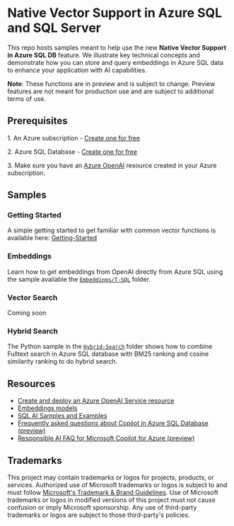 # Native Vector Support in Azure SQL and SQL Server

This repo hosts samples meant to help use the new **Native Vector Support in Azure SQL DB** feature. We illustrate key technical concepts and demonstrate how you can store and query embeddings in Azure SQL data to enhance your application with AI capabilities.

**Note**: These functions are in preview and is subject to change. Preview features are not meant for production use and are subject to additional terms of use.

## Prerequisites

1. An Azure subscription - [Create one for free](https://azure.microsoft.com/pricing/purchase-options/azure-account)

2. Azure SQL Database - [Create one for free](https:/learn.microsoft.com/azure/azure-sql/database/free-offer?view=azuresql)

3. Make sure you have an [Azure OpenAI](https://learn.microsoft.com/azure/ai-services/openai/overview) resource created in your Azure subscription.

## Samples  

### Getting Started

A simple getting started to get familiar with common vector functions is available here: [Getting-Started](./Getting-Started/getting-started.ipynb)

### Embeddings

Learn how to get embeddings from OpenAI directly from Azure SQL using the sample available the [`Embeddings/T-SQL`](./Embeddings/T-SQL) folder.

### Vector Search

Coming soon

### Hybrid Search

The Python sample in the [`Hybrid-Search`](./Hybrid-Search/) folder shows how to combine Fulltext search in Azure SQL database with BM25 ranking and cosine similarity ranking to do hybrid search.

## Resources

- [Create and deploy an Azure OpenAI Service resource](https://learn.microsoft.com/azure/ai-services/openai/how-to/create-resource?pivots=web-portal)
- [Embeddings models](https://learn.microsoft.com/azure/ai-services/openai/concepts/models#embeddings-models)
- [SQL AI Samples and Examples](https://aka.ms/sqlaisamples)
- [Frequently asked questions about Copilot in Azure SQL Database (preview)](https://learn.microsoft.com/azure/azure-sql/copilot/copilot-azure-sql-faq?view=azuresql)
- [Responsible AI FAQ for Microsoft Copilot for Azure (preview)](https://learn.microsoft.com/azure/copilot/responsible-ai-faq)

## Trademarks

This project may contain trademarks or logos for projects, products, or services. Authorized use of Microsoft trademarks or logos is subject to and must follow [Microsoft's Trademark & Brand Guidelines](https://www.microsoft.com/legal/intellectualproperty/trademarks/usage/general). Use of Microsoft trademarks or logos in modified versions of this project must not cause confusion or imply Microsoft sponsorship. Any use of third-party trademarks or logos are subject to those third-party's policies.
